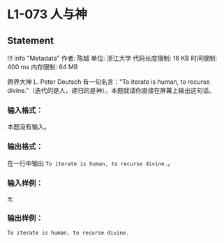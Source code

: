 
# L1-073 人与神

## Statement

!!! info "Metadata"
    作者: 陈越
    单位: 浙江大学
    代码长度限制: 16 KB
    时间限制: 400 ms
    内存限制: 64 MB

跨界大神 L. Peter Deutsch 有一句名言：“To iterate is human, to recurse divine.”（迭代的是人，递归的是神）。本题就请你直接在屏幕上输出这句话。

### 输入格式：

本题没有输入。

### 输出格式：

在一行中输出 `To iterate is human, to recurse divine.`。

### 输入样例：
```plaintext
无
```

### 输出样例：
```plaintext
To iterate is human, to recurse divine.
```


